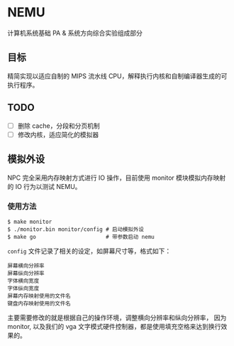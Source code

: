 # NEMU

计算机系统基础 PA & 系统方向综合实验组成部分

## 目标

精简实现以适应自制的 MIPS 流水线 CPU，解释执行内核和自制编译器生成的可执行程序。

## TODO

- [ ] 删除 cache，分段和分页机制
- [ ] 修改内核，适应简化的模拟器

## 模拟外设

NPC 完全采用内存映射方式进行 IO 操作，目前使用 monitor 模块模拟内存映射的 IO 行为以测试 NEMU。

### 使用方法

```
$ make monitor
$ ./monitor.bin monitor/config # 启动模拟外设
$ make go                      # 带参数启动 nemu
```

`config` 文件记录了相关的设定，如屏幕尺寸等，格式如下：

```
屏幕横向分辨率
屏幕纵向分辨率
字体横向宽度
字体纵向宽度
屏幕内存映射使用的文件名
键盘内存映射使用的文件名
```

主要需要修改的就是根据自己的操作环境，调整横向分辨率和纵向分辨率，
因为 monitor, 以及我们的 vga 文字模式硬件控制器，都是使用填充空格来达到换行效果的。
